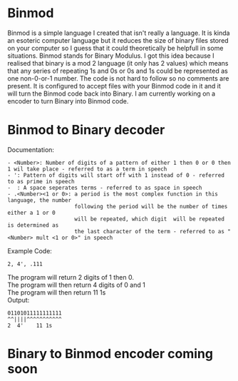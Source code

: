 # Binmod

Binmod is a simple language I created that isn't really a language. It is kinda an esoteric computer language but it reduces the size of binary files stored on your computer so I guess that it could theoretically be helpfull in some situations. Binmod stands for Binary Modulus. I got this idea because I realised that binary is a mod 2 language (it only has 2 values) which means that any series of repeating 1s and 0s or 0s and 1s could be represented as one non-0-or-1 number. The code is not hard to follow so no comments are present. It is configured to accept files with your Binmod code in it and it will turn the Binmod code back into Binary. I am currently working on a encoder to turn Binary into Binmod code.  


# Binmod to Binary decoder
Documentation:
```
- <Number>: Number of digits of a pattern of either 1 then 0 or 0 then 1 wil take place - referred to as a term in speech
- ': Pattern of digits will start off with 1 instead of 0 - referred to as prime in speech
-  : A space seperates terms - referred to as space in speech
- .<Number><1 or 0>: a period is the most complex function in this language, the number
                     following the period will be the number of times either a 1 or 0
                     will be repeated, which digit  will be repeated is determined as
                     the last character of the term - referred to as "<Number> mult <1 or 0>" in speech
```

Example Code:
```
2, 4', .111
```
The program will return 2 digits of 1 then 0.  
The program will then return 4 digits of 0 and 1  
The program will then return 11 1s  
Output:
```
01101011111111111
^^||||^^^^^^^^^^^
2  4'    11 1s
```

# Binary to Binmod encoder coming soon
